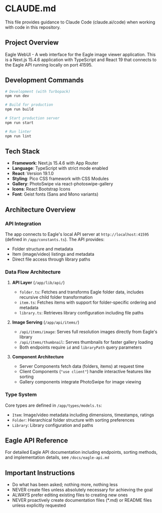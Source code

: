 # CLAUDE.md

This file provides guidance to Claude Code (claude.ai/code) when working with code in this repository.

## Project Overview

Eagle WebUI - A web interface for the Eagle image viewer application. This is a Next.js 15.4.6 application with TypeScript and React 19 that connects to the Eagle API running locally on port 41595.

## Development Commands

```bash
# Development (with Turbopack)
npm run dev

# Build for production  
npm run build

# Start production server
npm run start

# Run linter
npm run lint
```

## Tech Stack

- **Framework**: Next.js 15.4.6 with App Router
- **Language**: TypeScript with strict mode enabled
- **React**: Version 19.1.0
- **Styling**: Pico CSS framework with CSS Modules
- **Gallery**: PhotoSwipe via react-photoswipe-gallery
- **Icons**: React Bootstrap Icons
- **Font**: Geist fonts (Sans and Mono variants)

## Architecture Overview

### API Integration
The app connects to Eagle's local API server at `http://localhost:41595` (defined in `/app/constants.ts`). The API provides:
- Folder structure and metadata
- Item (image/video) listings and metadata
- Direct file access through library paths

### Data Flow Architecture
1. **API Layer** (`/app/lib/api/`)
   - `folder.ts`: Fetches and transforms Eagle folder data, includes recursive child folder transformation
   - `item.ts`: Fetches items with support for folder-specific ordering and metadata
   - `library.ts`: Retrieves library configuration including file paths

2. **Image Serving** (`/app/api/items/`)
   - `/api/items/image`: Serves full resolution images directly from Eagle's library
   - `/api/items/thumbnail`: Serves thumbnails for faster gallery loading
   - Both endpoints require `id` and `libraryPath` query parameters

3. **Component Architecture**
   - Server Components fetch data (folders, items) at request time
   - Client Components (`"use client"`) handle interactive features like sorting
   - Gallery components integrate PhotoSwipe for image viewing

### Type System
Core types are defined in `/app/types/models.ts`:
- `Item`: Image/video metadata including dimensions, timestamps, ratings
- `Folder`: Hierarchical folder structure with sorting preferences
- `Library`: Library configuration and paths

## Eagle API Reference

For detailed Eagle API documentation including endpoints, sorting methods, and implementation details, see `/docs/eagle-api.md`

## Important Instructions

- Do what has been asked; nothing more, nothing less
- NEVER create files unless absolutely necessary for achieving the goal
- ALWAYS prefer editing existing files to creating new ones
- NEVER proactively create documentation files (*.md) or README files unless explicitly requested